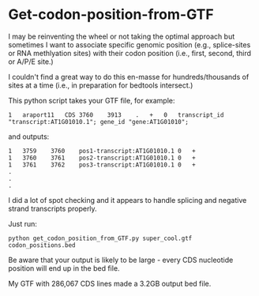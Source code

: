 # Get-codon-position-from-GTF

I may be reinventing the wheel or not taking the optimal approach but sometimes I want to associate specific genomic position (e.g., splice-sites or RNA methlyation sites) with their codon position (i.e., first, second, third or A/P/E site.)

I couldn't find a great way to do this en-masse for hundreds/thousands of sites at a time (i.e., in preparation for bedtools intersect.)

This python script takes your GTF file, for example:

```
1	araport11	CDS	3760	3913	.	+	0	transcript_id "transcript:AT1G01010.1"; gene_id "gene:AT1G01010";
```

and outputs:

```
1	3759	3760	pos1-transcript:AT1G01010.1	0	+
1	3760	3761	pos2-transcript:AT1G01010.1	0	+
1	3761	3762	pos3-transcript:AT1G01010.1	0	+
.
.
.
```

I did a lot of spot checking and it appears to handle splicing and negative strand transcripts properly.

Just run:

```
python get_codon_position_from_GTF.py super_cool.gtf codon_positions.bed
```

Be aware that your output is likely to be large - every CDS nucleotide position will end up in the bed file.

My GTF with 286,067 CDS lines made a 3.2GB output bed file.
